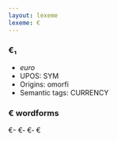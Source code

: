 ```yaml
---
layout: lexeme
lexeme: €
---
```


###  €₁

* _euro_
* UPOS:  SYM
* Origins: omorfi 
* Semantic tags:  CURRENCY


### € wordforms

€-
€‐
€‑
€


